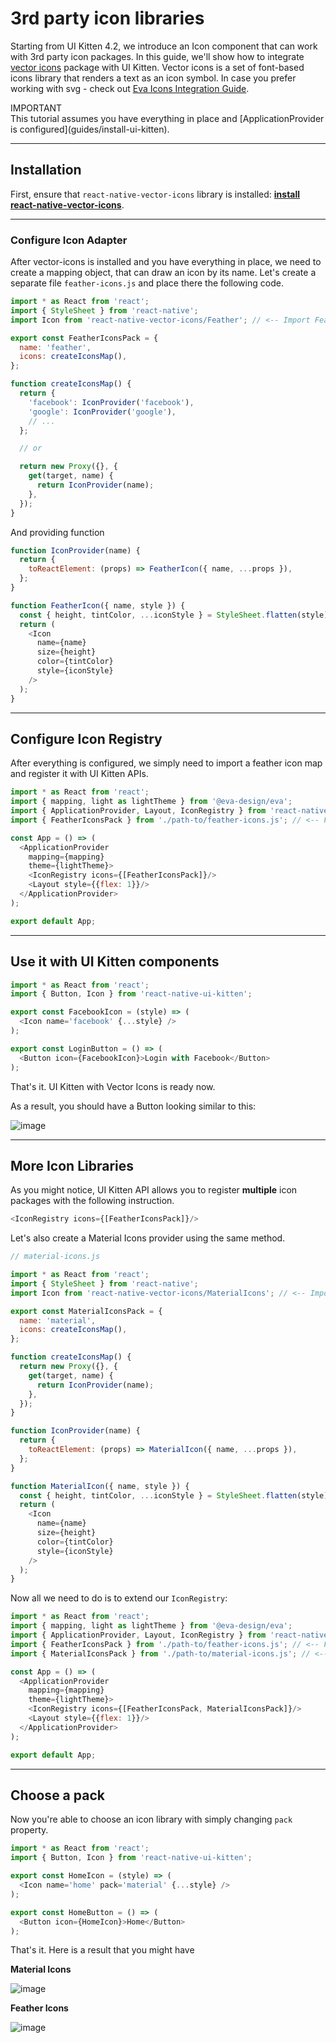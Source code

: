 # 3rd party icon libraries

Starting from UI Kitten 4.2, we introduce an Icon component that can work with 3rd party icon packages. In this guide, we'll show how to integrate <a href="https://github.com/oblador/react-native-vector-icons" target="_blank">vector icons</a> package with UI Kitten. Vector icons is a set of font-based icons library that renders a text as an icon symbol.
In case you prefer working with svg - check out <a href="https://akveo.github.io/react-native-ui-kitten/docs/guides/setup-icons-module">Eva Icons Integration Guide</a>.

<div class="note note-info">
  <div class="note-title">IMPORTANT</div>
  <div class="note-body">
  This tutorial assumes you have everything in place and [ApplicationProvider is configured](guides/install-ui-kitten).
  </div>
</div>

<hr>

## Installation

First, ensure that `react-native-vector-icons` library is installed: **<a href="https://github.com/oblador/react-native-vector-icons#installation" target="_blank">install react-native-vector-icons</a>**.


<hr>

### Configure Icon Adapter

After vector-icons is installed and you have everything in place, we need to create a mapping object, that can draw an icon by its name.
Let's create a separate file `feather-icons.js` and place there the following code.

```js
import * as React from 'react';
import { StyleSheet } from 'react-native';
import Icon from 'react-native-vector-icons/Feather'; // <-- Import Feather icons

export const FeatherIconsPack = {
  name: 'feather',
  icons: createIconsMap(),
};

function createIconsMap() {
  return {
    'facebook': IconProvider('facebook'),
    'google': IconProvider('google'),
    // ...
  };

  // or

  return new Proxy({}, {
    get(target, name) {
      return IconProvider(name);
    },
  });
}
```

And providing function

```js
function IconProvider(name) {
  return {
    toReactElement: (props) => FeatherIcon({ name, ...props }),
  };
}

function FeatherIcon({ name, style }) {
  const { height, tintColor, ...iconStyle } = StyleSheet.flatten(style);
  return (
    <Icon
      name={name}
      size={height}
      color={tintColor}
      style={iconStyle}
    />
  );
}

```

<hr>

## Configure Icon Registry

After everything is configured, we simply need to import a feather icon map and register it with UI Kitten APIs.

```js
import * as React from 'react';
import { mapping, light as lightTheme } from '@eva-design/eva';
import { ApplicationProvider, Layout, IconRegistry } from 'react-native-ui-kitten';
import { FeatherIconsPack } from './path-to/feather-icons.js'; // <-- Feather icons map

const App = () => (
  <ApplicationProvider
    mapping={mapping}
    theme={lightTheme}>
    <IconRegistry icons={[FeatherIconsPack]}/>
    <Layout style={{flex: 1}}/>
  </ApplicationProvider>
);

export default App;
```

<hr>

## Use it with UI Kitten components

```js
import * as React from 'react';
import { Button, Icon } from 'react-native-ui-kitten';

export const FacebookIcon = (style) => (
  <Icon name='facebook' {...style} />
);

export const LoginButton = () => (
  <Button icon={FacebookIcon}>Login with Facebook</Button>
);
```

That's it. UI Kitten with Vector Icons is ready now.

As a result, you should have a Button looking similar to this:

![image](assets/images/articles/guides/3rd-party-icons-sample.png)

<hr>

## More Icon Libraries

As you might notice, UI Kitten API allows you to register **multiple** icon packages with the following instruction.

```js
<IconRegistry icons={[FeatherIconsPack]}/>
```

Let's also create a Material Icons provider using the same method.

```js
// material-icons.js

import * as React from 'react';
import { StyleSheet } from 'react-native';
import Icon from 'react-native-vector-icons/MaterialIcons'; // <-- Import Material icons

export const MaterialIconsPack = {
  name: 'material',
  icons: createIconsMap(),
};

function createIconsMap() {
  return new Proxy({}, {
    get(target, name) {
      return IconProvider(name);
    },
  });
}

function IconProvider(name) {
  return {
    toReactElement: (props) => MaterialIcon({ name, ...props }),
  };
}

function MaterialIcon({ name, style }) {
  const { height, tintColor, ...iconStyle } = StyleSheet.flatten(style);
  return (
    <Icon
      name={name}
      size={height}
      color={tintColor}
      style={iconStyle}
    />
  );
}
```

Now all we need to do is to extend our `IconRegistry`:

```js
import * as React from 'react';
import { mapping, light as lightTheme } from '@eva-design/eva';
import { ApplicationProvider, Layout, IconRegistry } from 'react-native-ui-kitten';
import { FeatherIconsPack } from './path-to/feather-icons.js'; // <-- Feather icons map
import { MaterialIconsPack } from './path-to/material-icons.js'; // <-- Material icons map

const App = () => (
  <ApplicationProvider
    mapping={mapping}
    theme={lightTheme}>
    <IconRegistry icons={[FeatherIconsPack, MaterialIconsPack]}/>
    <Layout style={{flex: 1}}/>
  </ApplicationProvider>
);

export default App;
```

<hr>

## Choose a pack

Now you're able to choose an icon library with simply changing `pack` property.

```js
import * as React from 'react';
import { Button, Icon } from 'react-native-ui-kitten';

export const HomeIcon = (style) => (
  <Icon name='home' pack='material' {...style} />
);

export const HomeButton = () => (
  <Button icon={HomeIcon}>Home</Button>
);
```

That's it. Here is a result that you might have

**Material Icons**

![image](assets/images/articles/guides/3rd-party-icons-material.png)

**Feather Icons**

![image](assets/images/articles/guides/3rd-party-icons-feather.png)
